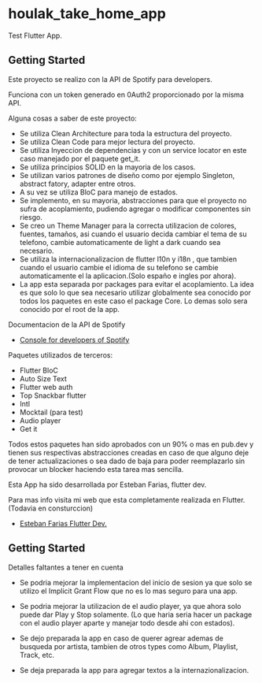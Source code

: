 # houlak_take_home_app

Test Flutter App.

## Getting Started

Este proyecto se realizo con la API de Spotify para developers.

Funciona con un token generado en 0Auth2 proporcionado por la misma API.

Alguna cosas a saber de este proyecto:

- Se utiliza Clean Architecture para toda la estructura del proyecto.
- Se utiliza Clean Code para mejor lectura del proyecto.
- Se utiliza Inyeccion de dependencias y con un service locator en este caso manejado por el paquete get_it.
- Se utiliza principios SOLID en la mayoria de los casos.
- Se utilizan varios patrones de diseño como por ejemplo Singleton, abstract fatory, adapter entre otros.
- A su vez se utiliza BloC para manejo de estados.
- Se implemento, en su mayoria, abstracciones para que el proyecto no sufra de acoplamiento, pudiendo agregar o modificar componentes sin riesgo.
- Se creo un Theme Manager para la correcta utilizacion de colores, fuentes, tamaños, asi cuando el usuario decida cambiar el tema de su telefono, cambie automaticamente de light a dark cuando sea necesario.
- Se utiliza la internacionalizacion de flutter l10n y i18n , que tambien cuando el usuario cambie el idioma de su telefono se cambie automaticamente el la aplicacion.(Solo españo e ingles por ahora).
- La app esta separada por packages para evitar el acoplamiento. La idea es que solo lo que sea necesario utilizar globalmente sea conocido por todos los paquetes en este caso el package Core. Lo demas solo sera conocido por el root de la app.

Documentacion de la API de Spotify

- [Console for developers of Spotify](https://developer.spotify.com/console/)

Paquetes utilizados de terceros:

- Flutter BloC
- Auto Size Text
- Flutter web auth
- Top Snackbar flutter
- Intl
- Mocktail (para test)
- Audio player
- Get it

Todos estos paquetes han sido aprobados con un 90% o mas en pub.dev y tienen sus respectivas abstracciones creadas en caso de que alguno deje de tener actualizaciones o sea dado de baja para poder reemplazarlo sin provocar un blocker haciendo esta tarea mas sencilla.

Esta App ha sido desarrollada por Esteban Farias, flutter dev.

Para mas info visita mi web que esta completamente realizada en Flutter. (Todavia en consturccion)

- [Esteban Farias Flutter Dev.](https://colocaps.github.io/)

## Getting Started

Detalles faltantes a tener en cuenta

- Se podria mejorar la implementacion del inicio de sesion ya que solo se utilizo el Implicit Grant Flow que no es lo mas seguro para una app.

- Se podria mejorar la utilizacion de el audio player, ya que ahora solo puede dar Play y Stop solamente. (Lo que haria seria hacer un package con el audio player aparte y manejar todo desde ahi con estados).

- Se dejo preparada la app en caso de querer agrear ademas de busqueda por artista, tambien de otros types como Album, Playlist, Track, etc.

- Se deja preparada la app para agregar textos a la internazionalizacion.

